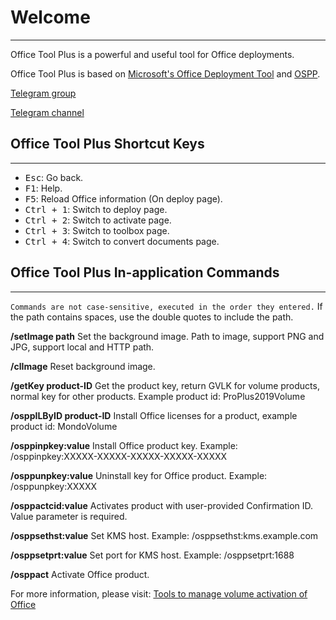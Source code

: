 # Welcome

---

Office Tool Plus is a powerful and useful tool for Office deployments.

Office Tool Plus is based on [Microsoft's Office Deployment Tool](https://aka.ms/ODT) and [OSPP](https://docs.microsoft.com/en-us/DeployOffice/vlactivation/tools-to-manage-volume-activation-of-office).

[Telegram group](https://otp.landian.vip/grouplink/telegram.html)

[Telegram channel](https://t.me/otp_channel)

## Office Tool Plus Shortcut Keys

---

- <kbd>Esc</kbd>: Go back.
- <kbd>F1</kbd>: Help.
- <kbd>F5</kbd>: Reload Office information (On deploy page).
- <kbd>Ctrl + 1</kbd>: Switch to deploy page.
- <kbd>Ctrl + 2</kbd>: Switch to activate page.
- <kbd>Ctrl + 3</kbd>: Switch to toolbox page.
- <kbd>Ctrl + 4</kbd>: Switch to convert documents page.

## Office Tool Plus In-application Commands

---

`Commands are not case-sensitive, executed in the order they entered.` If the path contains spaces, use the double quotes to include the path.

**/setImage path** Set the background image. Path to image, support PNG and JPG, support local and HTTP path.

**/clImage** Reset background image.

**/getKey product-ID** Get the product key, return GVLK for volume products, normal key for other products. Example product id: ProPlus2019Volume

**/osppILByID product-ID** Install Office licenses for a product, example product id: MondoVolume

**/osppinpkey:value** Install Office product key. Example: /osppinpkey:XXXXX-XXXXX-XXXXX-XXXXX-XXXXX

**/osppunpkey:value** Uninstall key for Office product. Example: /osppunpkey:XXXXX

**/osppactcid:value** Activates product with user-provided Confirmation ID. Value parameter is required.

**/osppsethst:value** Set KMS host. Example: /osppsethst:kms.example.com

**/osppsetprt:value** Set port for KMS host. Example: /osppsetprt:1688

**/osppact** Activate Office product.

For more information, please visit: [Tools to manage volume activation of Office](https://docs.microsoft.com/en-us/deployoffice/vlactivation/tools-to-manage-volume-activation-of-office)
